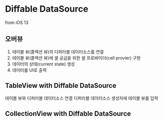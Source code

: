 #  Diffable DataSource

from iOS 13

## 오버뷰

1. 테이블 뷰(콜렉션 뷰)의 디퍼러블 데이터소스를 연결
1. 테이블 뷰(콜렉션 뷰)에 셀 공급을 위한 셀 프로바이더(cell provier) 구현 
1. 데이터의 상태(current state) 생성
1. 데이터를 UI로 출력



## TableView with Diffable DataSource

테이블 뷰와 디퍼러블 데이터소스 연결
디퍼러블 데이터소스 생성자에 테이블 뷰를 입력

## CollectionView with Diffable DataSource

